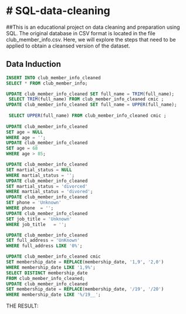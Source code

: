 # # SQL-data-cleaning

##This is an educational project on data cleaning and preparation using SQL. The original database in CSV format is located in the file club_member_info.csv. Here, we will explore the steps that need to be applied to obtain a cleansed version of the dataset.
## Data Induction
``` SQL
INSERT INTO club_member_info_cleaned
SELECT * FROM club_member_info;

UPDATE club_member_info_cleaned SET full_name = TRIM(full_name);
 SELECT TRIM(full_name) FROM club_member_info_cleaned cmic ;
UPDATE club_member_info_cleaned SET full_name = UPPER(full_name);
 
 SELECT UPPER(full_name) FROM club_member_info_cleaned cmic ;
 
UPDATE club_member_info_cleaned
SET age = NULL
WHERE age = '';
UPDATE club_member_info_cleaned
SET age = 68
WHERE age > 85;

UPDATE club_member_info_cleaned
SET martial_status = NULL
WHERE martial_status = '';
UPDATE club_member_info_cleaned
SET martial_status = 'divorced'
WHERE martial_status = 'divored';
UPDATE club_member_info_cleaned
SET phone = 'Unknown'
WHERE phone  = '';
UPDATE club_member_info_cleaned
SET job_title = 'Unknown'
WHERE job_title   = '';

UPDATE club_member_info_cleaned 
SET full_address = 'UnKnown'
WHERE full_address LIKE '0%';

UPDATE club_member_info_cleaned cmic
SET membership_date = REPLACE(membership_date, '1,9', '2,0')
WHERE membership_date LIKE '1,9%';
SELECT DISTINCT membership_date 
FROM club_member_info_cleaned;
UPDATE club_member_info_cleaned
SET membership_date = REPLACE(membership_date, '/19', '/20')
WHERE membership_date LIKE '%/19__'; 
```
THE RESULT:
